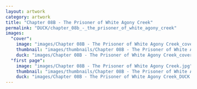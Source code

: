 ```yaml
---
layout: artwork
category: artwork
title: "Chapter 08B - The Prisoner of White Agony Creek"
permalink: "DUCK/chapter_08b_-_the_prisoner_of_white_agony_creek"
images:
  "cover":
    image: "images/Chapter 08B - The Prisoner of White Agony Creek_cover.jpg"
    thumbnail: "images/thumbnails/Chapter 08B - The Prisoner of White Agony Creek_cover.jpg"
    duck: "images/Chapter 08B - The Prisoner of White Agony Creek_cover_DUCK.jpg"
  "first page":
    image: "images/Chapter 08B - The Prisoner of White Agony Creek.jpg"
    thumbnail: "images/thumbnails/Chapter 08B - The Prisoner of White Agony Creek.jpg"
    duck: "images/Chapter 08B - The Prisoner of White Agony Creek_DUCK.jpg"
---
```

